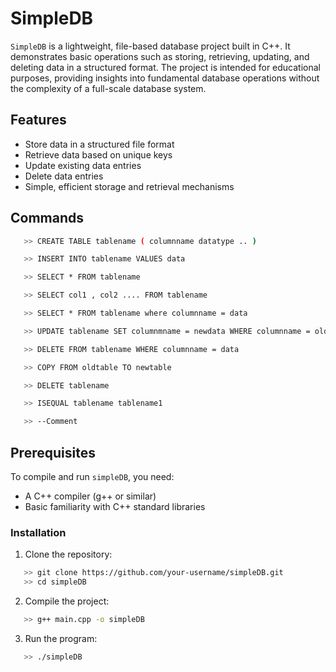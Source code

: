 # SimpleDB

`SimpleDB` is a lightweight, file-based database project built in C++. It demonstrates basic operations such as storing, retrieving, updating, and deleting data in a structured format. The project is intended for educational purposes, providing insights into fundamental database operations without the complexity of a full-scale database system.

## Features

- Store data in a structured file format
- Retrieve data based on unique keys
- Update existing data entries
- Delete data entries
- Simple, efficient storage and retrieval mechanisms

## Commands
```bash
   >> CREATE TABLE tablename ( columnname datatype .. )
```
```bash
   >> INSERT INTO tablename VALUES data
```
```bash
   >> SELECT * FROM tablename
```
```bash
   >> SELECT col1 , col2 .... FROM tablename
```
```bash
   >> SELECT * FROM tablename where columnname = data
```
```bash
   >> UPDATE tablename SET columnmname = newdata WHERE columnname = olddata
```
```bash
   >> DELETE FROM tablename WHERE columnname = data
```
```bash
   >> COPY FROM oldtable TO newtable
```
```bash
   >> DELETE tablename
```
```bash
   >> ISEQUAL tablename tablename1  
```
```bash
   >> --Comment
```

## Prerequisites

To compile and run `simpleDB`, you need:

- A C++ compiler (g++ or similar)
- Basic familiarity with C++ standard libraries

### Installation

1. Clone the repository:
```bash
   >> git clone https://github.com/your-username/simpleDB.git
   >> cd simpleDB
```

2. Compile the project:
```bash
   >> g++ main.cpp -o simpleDB
```
3. Run the program:
```bash
   >> ./simpleDB
```

